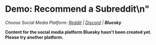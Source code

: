 # Demo: Recommend a Subreddit\n"
_Choose Social Media Platform: <a href='../../../reddit/ch11_recommendations/05_recommend_bot/03_demo_recommend.html'>Reddit</a> | <a href='../../../discord/ch11_recommendations/05_recommend_bot/03_demo_recommend.html'>Discord</a> | __Bluesky___

__Content for the social media platform Bluesky hasn't been created yet. Please try another platform.__
